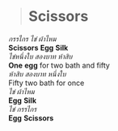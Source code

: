 ># Scissors
_กรรไกร ไข่ ผ้าไหม_   
__Scissors__ __Egg__ __Silk__   
_ไข่หนึ่งใบ สองบาท ห้าสิบ_    
__One__ __egg__ for two bath and fifty    
_ห้าสิบ สองบาท หนึ่งใบ_   
Fifty two bath for once   
_ไข่ ผ้าไหม_    
__Egg__ __Silk__    
_ไข่ กรรไกร_    
__Egg__ __Scissors__    

